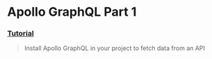 # Apollo GraphQL Part 1
### [Tutorial](https://designcode.io/swiftui-advanced-handbook-apollo-graphql-part-1)
> Install Apollo GraphQL in your project to fetch data from an API